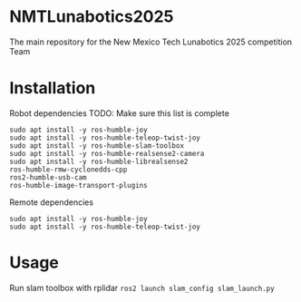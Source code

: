 # NMTLunabotics2025
The main repository for the New Mexico Tech Lunabotics 2025 competition Team

# Installation

Robot dependencies
TODO: Make sure this list is complete
```
sudo apt install -y ros-humble-joy
sudo apt install -y ros-humble-teleop-twist-joy
sudo apt install -y ros-humble-slam-toolbox
sudo apt install -y ros-humble-realsense2-camera
sudo apt install -y ros-humble-librealsense2
ros-humble-rmw-cyclonedds-cpp
ros2-humble-usb-cam
ros-humble-image-transport-plugins
```

Remote dependencies
```
sudo apt install -y ros-humble-joy
sudo apt install -y ros-humble-teleop-twist-joy
```

# Usage

Run slam toolbox with rplidar
`ros2 launch slam_config slam_launch.py`
